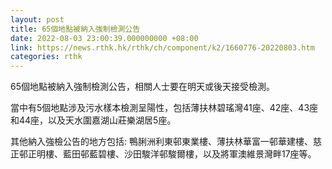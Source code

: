```yaml
---
layout: post
title: 65個地點被納入強制檢測公告
date: 2022-08-03 23:00:39.000000000 +08:00
link: https://news.rthk.hk/rthk/ch/component/k2/1660776-20220803.htm
categories: rthk
---
```


65個地點被納入強制檢測公告，相關人士要在明天或後天接受檢測。

當中有5個地點涉及污水樣本檢測呈陽性，包括薄扶林碧瑤灣41座、42座、43座和44座，以及天水圍嘉湖山莊樂湖居5座。

其他納入強檢公告的地方包括: 鴨脷洲利東邨東業樓、薄扶林華富一邨華建樓、慈正邨正明樓、藍田邨藍碧樓、沙田駿洋邨駿爾樓，以及將軍澳維景灣畔17座等。
